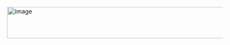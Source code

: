 <img width="1044" height="75" alt="image" src="https://github.com/user-attachments/assets/ba90aeac-fadc-4d4d-82ab-db86bbaefe51" />
